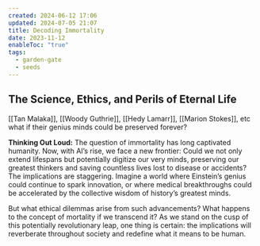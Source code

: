 ```yaml
---
created: 2024-06-12 17:06
updated: 2024-07-05 21:07
title: Decoding Immortality
date: 2023-11-12
enableToc: "true"
tags:
  - garden-gate
  - seeds
---
```


## The Science, Ethics, and Perils of Eternal Life

[[Tan Malaka]], [[Woody Guthrie]], [[Hedy Lamarr]], [[Marion Stokes]], etc what if their genius minds could be preserved forever?

**Thinking Out Loud:** The question of immortality has long captivated humanity. Now, with AI’s rise, we face a new frontier: Could we not only extend lifespans but potentially digitize our very minds, preserving our greatest thinkers and saving countless lives lost to disease or accidents? The implications are staggering. Imagine a world where Einstein’s genius could continue to spark innovation, or where medical breakthroughs could be accelerated by the collective wisdom of history’s greatest minds.

But what ethical dilemmas arise from such advancements? What happens to the concept of mortality if we transcend it? As we stand on the cusp of this potentially revolutionary leap, one thing is certain: the implications will reverberate throughout society and redefine what it means to be human.



